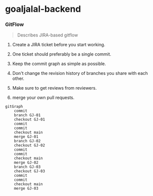 # goaljalal-backend

### GitFlow

> Describes JIRA-based gitflow

1. Create a JIRA ticket before you start working.

2. One ticket should preferably be a single commit.

3. Keep the commit graph as simple as possible.

4. Don't change the revision history of branches you share with each other.

5. Make sure to get reviews from reviewers.
6. merge your own pull requests.

```mermaid
gitGraph
    commit
    branch GJ-01
    checkout GJ-01
    commit
    commit
    checkout main
    merge GJ-01
    branch GJ-02
    checkout GJ-02
    commit
    commit
    checkout main
    merge GJ-02
    branch GJ-03
    checkout GJ-03
    commit
    commit
    checkout main
    merge GJ-03
```